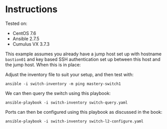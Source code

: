 # Instructions

Tested on:
- CentOS 7.6
- Ansible 2.7.5
- Cumulus VX 3.7.3

This example assumes you already have a jump host set up with hostname `bastion01` and key based SSH authentication set up between this host and the jump host. When this is in place:

Adjust the inventory file to suit your setup, and then test with:

    ansible -i switch-inventory -m ping mastery-switch1

We can then query the switch using this playbook:

    ansible-playbook -i switch-inventory switch-query.yaml

Ports can then be configured using this playbook as discussed in the book:

    ansible-playbook -i switch-inventory switch-l2-configure.yaml
